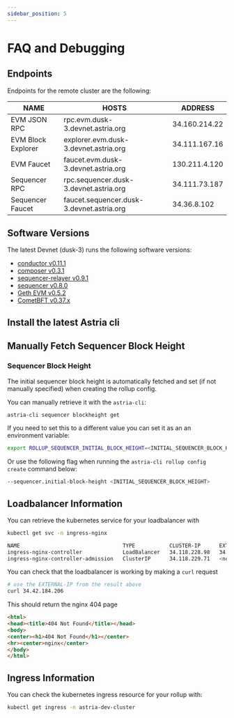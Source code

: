```yaml
---
sidebar_position: 5
---
```


# FAQ and Debugging

<!--@include: ./../components/_deployment-instructions-redirect.md-->

## Endpoints

Endpoints for the remote cluster are the following:

| NAME | HOSTS | ADDRESS |
|-----|-----|-----|
| EVM JSON RPC | rpc.evm.dusk-3.devnet.astria.org | 34.160.214.22 |
| EVM Block Explorer | explorer.evm.dusk-3.devnet.astria.org | 34.111.167.16 |
| EVM Faucet | faucet.evm.dusk-3.devnet.astria.org | 130.211.4.120 |
| Sequencer RPC | rpc.sequencer.dusk-3.devnet.astria.org | 34.111.73.187 |
| Sequencer Faucet | faucet.sequencer.dusk-3.devnet.astria.org | 34.36.8.102 |

## Software Versions

The latest Devnet (dusk-3) runs the following software versions:

- [conductor v0.11.1](https://github.com/astriaorg/astria/releases/tag/conductor-v0.11.1)
- [composer v0.3.1](https://github.com/astriaorg/astria/releases/tag/composer-v0.3.1)
- [sequencer-relayer v0.9.1](https://github.com/astriaorg/astria/releases/tag/sequencer-relayer-v0.9.1)
- [sequencer v0.8.0](https://github.com/astriaorg/astria/releases/tag/sequencer-v0.8.0)
- [Geth EVM v0.5.2](https://github.com/astriaorg/go-ethereum/releases/tag/geth1.13-v0.5.2)
- [CometBFT v0.37.x](https://github.com/cometbft/cometbft/releases/tag/v0.37.4)

## Install the latest Astria cli
<!--@include: ./../components/_cli-local.md-->

## Manually Fetch Sequencer Block Height

### Sequencer Block Height

The initial sequencer block height is automatically fetched and set
(if not manually specified) when creating the rollup config.

You can manually retrieve it with the `astria-cli`:

```bash
astria-cli sequencer blockheight get
```

If you need to set this to a different value
you can set it as an an environment variable:

```bash
export ROLLUP_SEQUENCER_INITIAL_BLOCK_HEIGHT=<INITIAL_SEQUENCER_BLOCK_HEIGHT>
```

Or use the following flag when running the `astria-cli rollup config create`
command below:

```bash
--sequencer.initial-block-height <INITIAL_SEQUENCER_BLOCK_HEIGHT>
```

## Loadbalancer Information

You can retrieve the kubernetes service for your loadbalancer with

```bash
kubectl get svc -n ingress-nginx
```

```bash
NAME                                 TYPE           CLUSTER-IP      EXTERNAL-IP     PORT(S)                      AGE
ingress-nginx-controller             LoadBalancer   34.118.228.98   34.42.184.206   80:31623/TCP,443:31357/TCP   57s
ingress-nginx-controller-admission   ClusterIP      34.118.229.71   <none>          443/TCP                      57s
```

You can check that the loadbalancer is working by making a `curl` request

```bash
# use the EXTERNAL-IP from the result above
curl 34.42.184.206 
```

This should return the nginx 404 page

```html
<html>
<head><title>404 Not Found</title></head>
<body>
<center><h1>404 Not Found</h1></center>
<hr><center>nginx</center>
</body>
</html>
```

## Ingress Information

You can check the kubernetes ingress resource for your rollup with:

```bash
kubectl get ingress -n astria-dev-cluster
```
